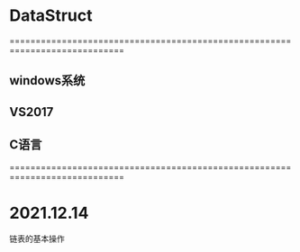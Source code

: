 # DataStruct

============================================================================

## windows系统   
## VS2017    
## C语言

============================================================================

# 2021.12.14    
链表的基本操作

